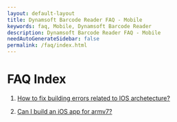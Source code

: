 ```yaml
---
layout: default-layout
title: Dynamsoft Barcode Reader FAQ - Mobile
keywords: faq, Mobile, Dynamsoft Barcode Reader
description: Dynamsoft Barcode Reader FAQ - Mobile
needAutoGenerateSidebar: false
permalink: /faq/index.html
---
```


# FAQ Index

1. [How to fix building errors related to IOS archetecture?](How-to-fix-building-errors-related-to-IOS-archetecture.md)

2. [Can I build an iOS app for armv7?](Can-I-build-an-iOS-app-for-armv7.md)


